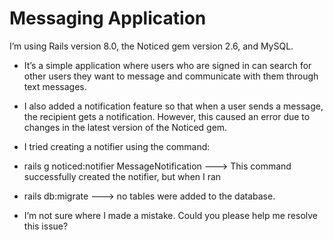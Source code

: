 # Messaging Application 

I’m using Rails version 8.0, the Noticed gem version 2.6, and MySQL.

* It’s a simple application where users who are signed in can search for other users they want to message and communicate with them through text messages.

* I also added a notification feature so that when a user sends a message, the recipient gets a notification. However, this caused an error due to changes in the latest version of the Noticed gem.

* I tried creating a notifier using the command:
  
* rails g noticed:notifier MessageNotification ---> This command successfully created the notifier, but when I ran

* rails db:migrate  ---> no tables were added to the database.

* I’m not sure where I made a mistake. Could you please help me resolve this issue?
